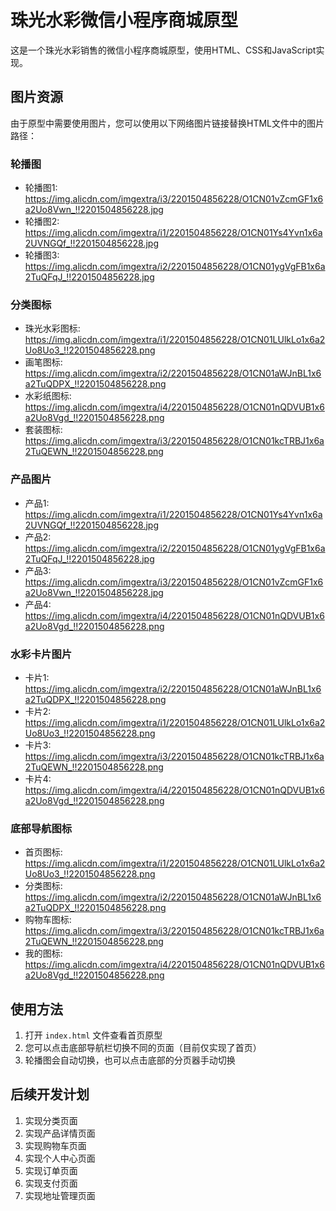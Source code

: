 # 珠光水彩微信小程序商城原型

这是一个珠光水彩销售的微信小程序商城原型，使用HTML、CSS和JavaScript实现。

## 图片资源

由于原型中需要使用图片，您可以使用以下网络图片链接替换HTML文件中的图片路径：

### 轮播图

- 轮播图1: https://img.alicdn.com/imgextra/i3/2201504856228/O1CN01vZcmGF1x6a2Uo8Vwn_!!2201504856228.jpg
- 轮播图2: https://img.alicdn.com/imgextra/i1/2201504856228/O1CN01Ys4Yvn1x6a2UVNGQf_!!2201504856228.jpg
- 轮播图3: https://img.alicdn.com/imgextra/i2/2201504856228/O1CN01ygVgFB1x6a2TuQFqJ_!!2201504856228.jpg

### 分类图标

- 珠光水彩图标: https://img.alicdn.com/imgextra/i1/2201504856228/O1CN01LUlkLo1x6a2Uo8Uo3_!!2201504856228.png
- 画笔图标: https://img.alicdn.com/imgextra/i2/2201504856228/O1CN01aWJnBL1x6a2TuQDPX_!!2201504856228.png
- 水彩纸图标: https://img.alicdn.com/imgextra/i4/2201504856228/O1CN01nQDVUB1x6a2Uo8Vgd_!!2201504856228.png
- 套装图标: https://img.alicdn.com/imgextra/i3/2201504856228/O1CN01kcTRBJ1x6a2TuQEWN_!!2201504856228.png

### 产品图片

- 产品1: https://img.alicdn.com/imgextra/i1/2201504856228/O1CN01Ys4Yvn1x6a2UVNGQf_!!2201504856228.jpg
- 产品2: https://img.alicdn.com/imgextra/i2/2201504856228/O1CN01ygVgFB1x6a2TuQFqJ_!!2201504856228.jpg
- 产品3: https://img.alicdn.com/imgextra/i3/2201504856228/O1CN01vZcmGF1x6a2Uo8Vwn_!!2201504856228.jpg
- 产品4: https://img.alicdn.com/imgextra/i4/2201504856228/O1CN01nQDVUB1x6a2Uo8Vgd_!!2201504856228.png

### 水彩卡片图片

- 卡片1: https://img.alicdn.com/imgextra/i2/2201504856228/O1CN01aWJnBL1x6a2TuQDPX_!!2201504856228.png
- 卡片2: https://img.alicdn.com/imgextra/i1/2201504856228/O1CN01LUlkLo1x6a2Uo8Uo3_!!2201504856228.png
- 卡片3: https://img.alicdn.com/imgextra/i3/2201504856228/O1CN01kcTRBJ1x6a2TuQEWN_!!2201504856228.png
- 卡片4: https://img.alicdn.com/imgextra/i4/2201504856228/O1CN01nQDVUB1x6a2Uo8Vgd_!!2201504856228.png

### 底部导航图标

- 首页图标: https://img.alicdn.com/imgextra/i1/2201504856228/O1CN01LUlkLo1x6a2Uo8Uo3_!!2201504856228.png
- 分类图标: https://img.alicdn.com/imgextra/i2/2201504856228/O1CN01aWJnBL1x6a2TuQDPX_!!2201504856228.png
- 购物车图标: https://img.alicdn.com/imgextra/i3/2201504856228/O1CN01kcTRBJ1x6a2TuQEWN_!!2201504856228.png
- 我的图标: https://img.alicdn.com/imgextra/i4/2201504856228/O1CN01nQDVUB1x6a2Uo8Vgd_!!2201504856228.png

## 使用方法

1. 打开 `index.html` 文件查看首页原型
2. 您可以点击底部导航栏切换不同的页面（目前仅实现了首页）
3. 轮播图会自动切换，也可以点击底部的分页器手动切换

## 后续开发计划

1. 实现分类页面
2. 实现产品详情页面
3. 实现购物车页面
4. 实现个人中心页面
5. 实现订单页面
6. 实现支付页面
7. 实现地址管理页面

